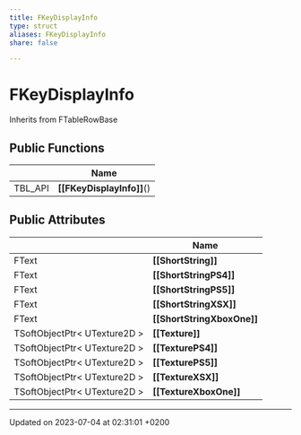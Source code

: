 ```yaml
---
title: FKeyDisplayInfo
type: struct
aliases: FKeyDisplayInfo
share: false

---
```


# FKeyDisplayInfo





Inherits from FTableRowBase

## Public Functions

|                | Name           |
| -------------- | -------------- |
| TBL_API | **[[FKeyDisplayInfo]]**() |

## Public Attributes

|                | Name           |
| -------------- | -------------- |
| FText | **[[ShortString]]**  |
| FText | **[[ShortStringPS4]]**  |
| FText | **[[ShortStringPS5]]**  |
| FText | **[[ShortStringXSX]]**  |
| FText | **[[ShortStringXboxOne]]**  |
| TSoftObjectPtr< UTexture2D > | **[[Texture]]**  |
| TSoftObjectPtr< UTexture2D > | **[[TexturePS4]]**  |
| TSoftObjectPtr< UTexture2D > | **[[TexturePS5]]**  |
| TSoftObjectPtr< UTexture2D > | **[[TextureXSX]]**  |
| TSoftObjectPtr< UTexture2D > | **[[TextureXboxOne]]**  |

-------------------------------

Updated on 2023-07-04 at 02:31:01 +0200